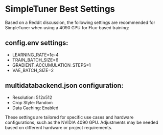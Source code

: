 # SimpleTuner Best Settings

Based on a Reddit discussion, the following settings are recommended for SimpleTuner when using a 4090 GPU for Flux-based training:

## config.env settings:
- LEARNING_RATE=1e-4
- TRAIN_BATCH_SIZE=6
- GRADIENT_ACCUMULATION_STEPS=1
- VAE_BATCH_SIZE=2

## multidatabackend.json configuration:
- Resolution: 512x512
- Crop Style: Random
- Data Caching: Enabled

These settings are tailored for specific use cases and hardware configurations, such as the NVIDIA 4090 GPU. Adjustments may be needed based on different hardware or project requirements.
